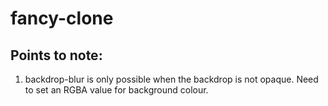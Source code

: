 # fancy-clone

## Points to note:

1. backdrop-blur is only possible when the backdrop is not opaque. Need to set an RGBA value for background colour.